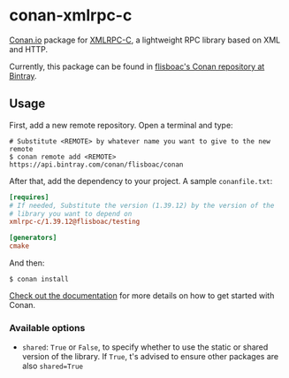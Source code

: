 
# conan-xmlrpc-c

[Conan.io](https://conan.io) package for [XMLRPC-C](http://xmlrpc-c.sourceforge.net/), a lightweight RPC library based on XML and HTTP.

Currently, this package can be found in [flisboac's Conan repository at Bintray](https://bintray.com/flisboac/conan).

## Usage

First, add a new remote repository. Open a terminal and type:

```shell
# Substitute <REMOTE> by whatever name you want to give to the new remote
$ conan remote add <REMOTE> https://api.bintray.com/conan/flisboac/conan 
```

After that, add the dependency to your project. A sample `conanfile.txt`:

```ini
[requires]
# If needed, Substitute the version (1.39.12) by the version of the
# library you want to depend on
xmlrpc-c/1.39.12@flisboac/testing

[generators]
cmake
```

And then:

```shell
$ conan install
```

[Check out the documentation](http://conanio.readthedocs.io/en/latest/getting_started.html) for more details on how to get started with Conan.

### Available options

- `shared`: `True` or `False`, to specify whether to use the static or shared version of the library. If `True`, t's advised to ensure other packages are also `shared=True`

